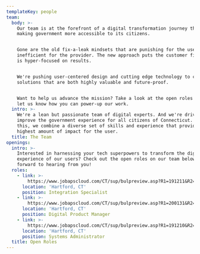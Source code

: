 ```yaml
---
templateKey: people
team:
  body: >-
    Our team is at the forefront of a digital transformation journey that's
    making government more accessible to its citizens.  


    Gone are the old fix-a-leak mindsets that are punishing for the user and
    inefficient for the provider. The new approach puts the customer first and
    is hyper-focused on results. 


    We're pushing user-centered design and cutting edge technology to craft new
    solutions that are both highly valuable and future-proof.


    Want to help us advance the mission? Take a look at the open roles below and
    let us know how you can power-up our work.
  intro: >-
    We're a lean but passionate team of digital experts. And we're driven to
    improve the government experience for all citizens of Connecticut. To do
    this, we combine a diverse set of skills and experience that provide the
    highest amount of impact for the user.
  title: The Team
openings:
  intro: >-
    Interested in harnessing your tech superpowers to transform the digital
    experience of our users? Check out the open roles on our team below. We look
    forward to hearing from you!
  roles:
    - link: >-
        https://www.jobapscloud.com/CT/sup/bulpreview.asp?R1=191211&R2=7605EU&R3=001
      location: 'Hartford, CT'
      position: Integration Specialist
    - link: >-
        https://www.jobapscloud.com/CT/sup/bulpreview.asp?R1=200131&R2=0415VR&R3=001
      location: 'Hartford, CT'
      position: Digital Product Manager
    - link: >-
        https://www.jobapscloud.com/CT/sup/bulpreview.asp?R1=191210&R2=7604EU&R3=001
      location: 'Hartford, CT'
      position: Systems Administrator
  title: Open Roles
---
```


